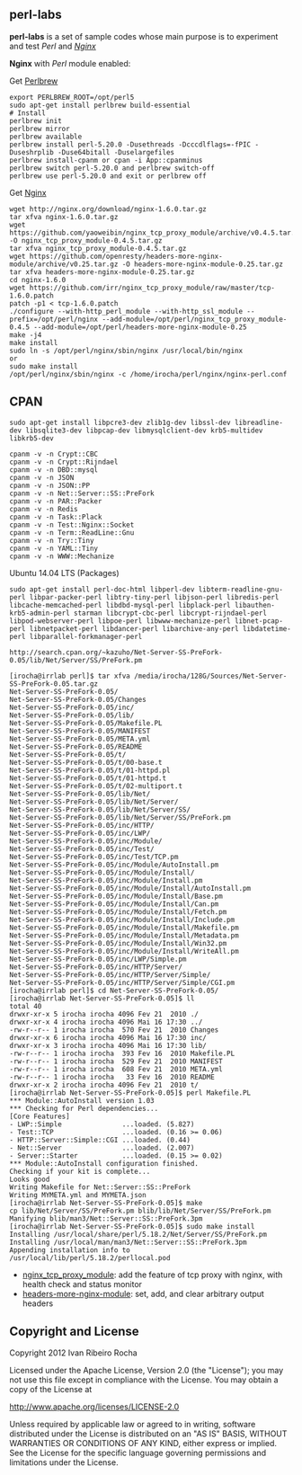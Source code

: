 perl-labs
-----------

**perl-labs**  is a set of sample codes whose main purpose is to experiment and test *Perl* and *[Nginx]*

**Nginx** with *Perl* module enabled:

 Get [Perlbrew]
```shell
export PERLBREW_ROOT=/opt/perl5
sudo apt-get install perlbrew build-essential
# Install
perlbrew init
perlbrew mirror
perlbrew available
perlbrew install perl-5.20.0 -Dusethreads -Dcccdlflags=-fPIC -Duseshrplib -Duse64bitall -Duselargefiles
perlbrew install-cpanm or cpan -i App::cpanminus
perlbrew switch perl-5.20.0 and perlbrew switch-off
perlbrew use perl-5.20.0 and exit or perlbrew off
```

 Get [Nginx]
```shell
wget http://nginx.org/download/nginx-1.6.0.tar.gz
tar xfva nginx-1.6.0.tar.gz
wget https://github.com/yaoweibin/nginx_tcp_proxy_module/archive/v0.4.5.tar.gz -O nginx_tcp_proxy_module-0.4.5.tar.gz
tar xfva nginx_tcp_proxy_module-0.4.5.tar.gz
wget https://github.com/openresty/headers-more-nginx-module/archive/v0.25.tar.gz -O headers-more-nginx-module-0.25.tar.gz 
tar xfva headers-more-nginx-module-0.25.tar.gz
cd nginx-1.6.0
wget https://github.com/irr/nginx_tcp_proxy_module/raw/master/tcp-1.6.0.patch
patch -p1 < tcp-1.6.0.patch
./configure --with-http_perl_module --with-http_ssl_module --prefix=/opt/perl/nginx --add-module=/opt/perl/nginx_tcp_proxy_module-0.4.5 --add-module=/opt/perl/headers-more-nginx-module-0.25
make -j4
make install 
sudo ln -s /opt/perl/nginx/sbin/nginx /usr/local/bin/nginx
or
sudo make install
/opt/perl/nginx/sbin/nginx -c /home/irocha/perl/nginx/nginx-perl.conf
```

CPAN
-----------

```shell
sudo apt-get install libpcre3-dev zlib1g-dev libssl-dev libreadline-dev libsqlite3-dev libpcap-dev libmysqlclient-dev krb5-multidev libkrb5-dev
```

```shell
cpanm -v -n Crypt::CBC
cpanm -v -n Crypt::Rijndael
cpanm -v -n DBD::mysql
cpanm -v -n JSON
cpanm -v -n JSON::PP
cpanm -v -n Net::Server::SS::PreFork
cpanm -v -n PAR::Packer
cpanm -v -n Redis
cpanm -v -n Task::Plack
cpanm -v -n Test::Nginx::Socket
cpanm -v -n Term::ReadLine::Gnu
cpanm -v -n Try::Tiny
cpanm -v -n YAML::Tiny
cpanm -v -n WWW::Mechanize
```

Ubuntu 14.04 LTS (Packages)
```shell
sudo apt-get install perl-doc-html libperl-dev libterm-readline-gnu-perl libpar-packer-perl libtry-tiny-perl libjson-perl libredis-perl libcache-memcached-perl libdbd-mysql-perl libplack-perl libauthen-krb5-admin-perl starman libcrypt-cbc-perl libcrypt-rijndael-perl libpod-webserver-perl libpoe-perl libwww-mechanize-perl libnet-pcap-perl libnetpacket-perl libdancer-perl libarchive-any-perl libdatetime-perl libparallel-forkmanager-perl
```
```shell
http://search.cpan.org/~kazuho/Net-Server-SS-PreFork-0.05/lib/Net/Server/SS/PreFork.pm

[irocha@irrlab perl]$ tar xfva /media/irocha/128G/Sources/Net-Server-SS-PreFork-0.05.tar.gz 
Net-Server-SS-PreFork-0.05/
Net-Server-SS-PreFork-0.05/Changes
Net-Server-SS-PreFork-0.05/inc/
Net-Server-SS-PreFork-0.05/lib/
Net-Server-SS-PreFork-0.05/Makefile.PL
Net-Server-SS-PreFork-0.05/MANIFEST
Net-Server-SS-PreFork-0.05/META.yml
Net-Server-SS-PreFork-0.05/README
Net-Server-SS-PreFork-0.05/t/
Net-Server-SS-PreFork-0.05/t/00-base.t
Net-Server-SS-PreFork-0.05/t/01-httpd.pl
Net-Server-SS-PreFork-0.05/t/01-httpd.t
Net-Server-SS-PreFork-0.05/t/02-multiport.t
Net-Server-SS-PreFork-0.05/lib/Net/
Net-Server-SS-PreFork-0.05/lib/Net/Server/
Net-Server-SS-PreFork-0.05/lib/Net/Server/SS/
Net-Server-SS-PreFork-0.05/lib/Net/Server/SS/PreFork.pm
Net-Server-SS-PreFork-0.05/inc/HTTP/
Net-Server-SS-PreFork-0.05/inc/LWP/
Net-Server-SS-PreFork-0.05/inc/Module/
Net-Server-SS-PreFork-0.05/inc/Test/
Net-Server-SS-PreFork-0.05/inc/Test/TCP.pm
Net-Server-SS-PreFork-0.05/inc/Module/AutoInstall.pm
Net-Server-SS-PreFork-0.05/inc/Module/Install/
Net-Server-SS-PreFork-0.05/inc/Module/Install.pm
Net-Server-SS-PreFork-0.05/inc/Module/Install/AutoInstall.pm
Net-Server-SS-PreFork-0.05/inc/Module/Install/Base.pm
Net-Server-SS-PreFork-0.05/inc/Module/Install/Can.pm
Net-Server-SS-PreFork-0.05/inc/Module/Install/Fetch.pm
Net-Server-SS-PreFork-0.05/inc/Module/Install/Include.pm
Net-Server-SS-PreFork-0.05/inc/Module/Install/Makefile.pm
Net-Server-SS-PreFork-0.05/inc/Module/Install/Metadata.pm
Net-Server-SS-PreFork-0.05/inc/Module/Install/Win32.pm
Net-Server-SS-PreFork-0.05/inc/Module/Install/WriteAll.pm
Net-Server-SS-PreFork-0.05/inc/LWP/Simple.pm
Net-Server-SS-PreFork-0.05/inc/HTTP/Server/
Net-Server-SS-PreFork-0.05/inc/HTTP/Server/Simple/
Net-Server-SS-PreFork-0.05/inc/HTTP/Server/Simple/CGI.pm
[irocha@irrlab perl]$ cd Net-Server-SS-PreFork-0.05/
[irocha@irrlab Net-Server-SS-PreFork-0.05]$ ll
total 40
drwxr-xr-x 5 irocha irocha 4096 Fev 21  2010 ./
drwxr-xr-x 4 irocha irocha 4096 Mai 16 17:30 ../
-rw-r--r-- 1 irocha irocha  570 Fev 21  2010 Changes
drwxr-xr-x 6 irocha irocha 4096 Mai 16 17:30 inc/
drwxr-xr-x 3 irocha irocha 4096 Mai 16 17:30 lib/
-rw-r--r-- 1 irocha irocha  393 Fev 16  2010 Makefile.PL
-rw-r--r-- 1 irocha irocha  529 Fev 21  2010 MANIFEST
-rw-r--r-- 1 irocha irocha  608 Fev 21  2010 META.yml
-rw-r--r-- 1 irocha irocha   33 Fev 16  2010 README
drwxr-xr-x 2 irocha irocha 4096 Fev 21  2010 t/
[irocha@irrlab Net-Server-SS-PreFork-0.05]$ perl Makefile.PL 
*** Module::AutoInstall version 1.03
*** Checking for Perl dependencies...
[Core Features]
- LWP::Simple               ...loaded. (5.827)
- Test::TCP                 ...loaded. (0.16 >= 0.06)
- HTTP::Server::Simple::CGI ...loaded. (0.44)
- Net::Server               ...loaded. (2.007)
- Server::Starter           ...loaded. (0.15 >= 0.02)
*** Module::AutoInstall configuration finished.
Checking if your kit is complete...
Looks good
Writing Makefile for Net::Server::SS::PreFork
Writing MYMETA.yml and MYMETA.json
[irocha@irrlab Net-Server-SS-PreFork-0.05]$ make
cp lib/Net/Server/SS/PreFork.pm blib/lib/Net/Server/SS/PreFork.pm
Manifying blib/man3/Net::Server::SS::PreFork.3pm
[irocha@irrlab Net-Server-SS-PreFork-0.05]$ sudo make install
Installing /usr/local/share/perl/5.18.2/Net/Server/SS/PreFork.pm
Installing /usr/local/man/man3/Net::Server::SS::PreFork.3pm
Appending installation info to /usr/local/lib/perl/5.18.2/perllocal.pod
```

* [nginx_tcp_proxy_module]: add the feature of tcp proxy with nginx, with health check and status monitor
* [headers-more-nginx-module]: set, add, and clear arbitrary output headers

Copyright and License
-----------
Copyright 2012 Ivan Ribeiro Rocha

Licensed under the Apache License, Version 2.0 (the "License");
you may not use this file except in compliance with the License.
You may obtain a copy of the License at

   http://www.apache.org/licenses/LICENSE-2.0

Unless required by applicable law or agreed to in writing, software
distributed under the License is distributed on an "AS IS" BASIS,
WITHOUT WARRANTIES OR CONDITIONS OF ANY KIND, either express or implied.
See the License for the specific language governing permissions and
limitations under the License.

[Nginx]: http://wiki.nginx.org/
[Perlbrew]: http://perlbrew.pl/
[nginx_tcp_proxy_module]: https://github.com/irr/nginx_tcp_proxy_module
[headers-more-nginx-module]: https://github.com/agentzh/headers-more-nginx-module
